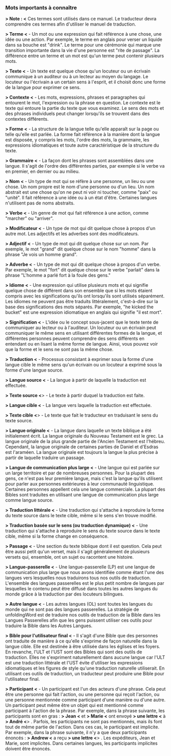 ### Mots importants à connaître

**> Note : <** Ces termes sont utilisés dans ce manuel. Le traducteur devra comprendre ces termes afin d'utiliser le manuel de traduction.

**> Terme <** - Un mot ou une expression qui fait référence à une chose, une idée ou une action. Par exemple, le terme en anglais pour verser un liquide dans sa bouche est "drink". Le terme pour une cérémonie qui marque une transition importante dans la vie d'une personne est "rite de passage". La différence entre un terme et un mot est qu'un terme peut contenir plusieurs mots.

**> Texte <** - Un texte est quelque chose qu'un locuteur ou un écrivain communique à un auditeur ou à un lecteur au moyen du langage. Le locuteur ou l'écrivain a un certain sens à l'esprit, et il choisit donc une forme de la langue pour exprimer ce sens.

**> Contexte <** - Les mots, expressions, phrases et paragraphes qui entourent le mot, l'expression ou la phrase en question. Le contexte est le texte qui entoure la partie du texte que vous examinez. Le sens des mots et des phrases individuels peut changer lorsqu'ils se trouvent dans des contextes différents.

**> Forme <** - La structure de la langue telle qu'elle apparaît sur la page ou telle qu'elle est parlée. La forme fait référence à la manière dont la langue est disposée, y compris les mots, l'ordre des mots, la grammaire, les expressions idiomatiques et toute autre caractéristique de la structure du texte.

**> Grammaire <** - La façon dont les phrases sont assemblées dans une langue. Il s'agit de l'ordre des différentes parties, par exemple si le verbe va en premier, en dernier ou au milieu.

**> Nom <** - Un type de mot qui se réfère à une personne, un lieu ou une chose. Un nom propre est le nom d'une personne ou d'un lieu. Un nom abstrait est une chose qu'on ne peut ni voir ni toucher, comme "paix" ou "unité". Il fait référence à une idée ou à un état d'être. Certaines langues n'utilisent pas de noms abstraits.

**> Verbe <** - Un genre de mot qui fait référence à une action, comme "marcher" ou "arriver".

**> Modificateur <** - Un type de mot qui dit quelque chose à propos d'un autre mot. Les adjectifs et les adverbes sont des modificateurs.

**> Adjectif <** - Un type de mot qui dit quelque chose sur un nom. Par exemple, le mot "grand" dit quelque chose sur le nom "homme" dans la phrase "Je vois un homme grand".

**> Adverbe <** - Un type de mot qui dit quelque chose à propos d'un verbe. Par exemple, le mot "fort" dit quelque chose sur le verbe "parlait" dans la phrase "L'homme a parlé fort à la foule des gens."

**> Idiome <** - Une expression qui utilise plusieurs mots et qui signifie quelque chose de différent dans son ensemble que si les mots étaient compris avec les significations qu'ils ont lorsqu'ils sont utilisés séparément. Les idiomes ne peuvent pas être traduits littéralement, c'est-à-dire sur la base des significations des mots séparés. Par exemple, "he kicked the bucket" est une expression idiomatique en anglais qui signifie "il est mort".

**> Signification <** - L'idée ou le concept sous-jacent que le texte tente de communiquer au lecteur ou à l'auditeur. Un locuteur ou un écrivain peut communiquer le même sens en utilisant différentes formes de la langue, et différentes personnes peuvent comprendre des sens différents en entendant ou en lisant la même forme de langue. Ainsi, vous pouvez voir que la forme et le sens ne sont pas la même chose.

**> Traduction <** - Processus consistant à exprimer sous la forme d'une langue cible le même sens qu'un écrivain ou un locuteur a exprimé sous la forme d'une langue source.

**> Langue source <** - La langue à partir de laquelle la traduction est effectuée.

**> Texte source <**> \- Le texte à partir duquel la traduction est faite.

**> Langue cible <** - La langue vers laquelle la traduction est effectuée.

**> Texte cible <**> - Le texte que fait le traducteur en traduisant le sens du texte source.

**> Langue originale <** - La langue dans laquelle un texte biblique a été initialement écrit. La langue originale du Nouveau Testament est le grec. La langue originale de la plus grande partie de l'Ancien Testament est l'hébreu. Cependant, la langue originale de certaines parties de Daniel et d'Esdras est l'araméen. La langue originale est toujours la langue la plus précise à partir de laquelle traduire un passage.

**> Langue de communication plus large <** - Une langue qui est parlée sur un large territoire et par de nombreuses personnes. Pour la plupart des gens, ce n'est pas leur première langue, mais c'est la langue qu'ils utilisent pour parler aux personnes extérieures à leur communauté linguistique. Certaines personnes appellent cela une langue commerciale. La plupart des Bibles sont traduites en utilisant une langue de communication plus large comme langue source.

**> Traduction littérale <** - Une traduction qui s'attache à reproduire la forme du texte source dans le texte cible, même si le sens s'en trouve modifié.

**> Traduction basée sur le sens (ou traduction dynamique) <** - Une traduction qui s'attache à reproduire le sens du texte source dans le texte cible, même si la forme change en conséquence.

**> Passage <** - Une section du texte biblique dont il est question. Cela peut être aussi petit qu'un verset, mais il s'agit généralement de plusieurs versets qui, ensemble, ont un sujet ou racontent une histoire.

**> Langue-passerelle <** - Une langue-passerelle (LP) est une langue de communication plus large que nous avons identifiée comme étant l'une des langues vers lesquelles nous traduirons tous nos outils de traduction. L'ensemble des langues passerelles est le plus petit nombre de langues par lesquelles le contenu peut être diffusé dans toutes les autres langues du monde grâce à la traduction par des locuteurs bilingues.

**> Autre langue <** - Les autres langues (OL) sont toutes les langues du monde qui ne sont pas des langues passerelles. La stratégie de unfoldingWord est de traduire nos outils de traduction de la Bible dans les Langues Passerelles afin que les gens puissent utiliser ces outils pour traduire la Bible dans les Autres Langues.

**> Bible pour l'utilisateur final <** - Il s'agit d'une Bible que des personnes ont traduite de manière à ce qu'elle s'exprime de façon naturelle dans la langue cible. Elle est destinée à être utilisée dans les églises et les foyers. En revanche, l'ULT et l'UST sont des Bibles qui sont des outils de traduction. Elles ne s'expriment naturellement dans aucune langue car l'ULT est une traduction littérale et l'UST évite d'utiliser les expressions idiomatiques et les figures de style qu'une traduction naturelle utiliserait. En utilisant ces outils de traduction, un traducteur peut produire une Bible pour l'utilisateur final.

**> Participant <** - Un participant est l'un des acteurs d'une phrase. Cela peut être une personne qui fait l'action, ou une personne qui reçoit l'action, ou une personne mentionnée comme participant d'une manière ou d'une autre. Un participant peut même être un objet qui est mentionné comme participant à l'action de la phrase. Par exemple, dans la phrase suivante, les participants sont en gras : **> Jean <** et **> Marie <** ont envoyé **> une lettre <** à **> André <**> . Parfois, les participants ne sont pas mentionnés, mais ils font tout de même partie de l'action. Dans ces cas, le participant est implicite. Par exemple, dans la phrase suivante, il n'y a que deux participants énoncés : **> Andrew <** a reçu **> une lettre <**> . Les expéditeurs, Jean et Marie, sont implicites. Dans certaines langues, les participants implicites doivent être énoncés.
